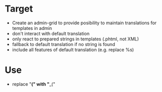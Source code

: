 # Target

* Create an admin-grid to provide posibility to maintain translations for templates in admin
* don't interact with default translation
* only react to prepared strings in templates (.phtml, not XML)
* fallback to default translation if no string is found
* include all features of default translation (e.g. replace %s)

# Use

* replace "__(" with "___("
